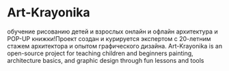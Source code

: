 # Art-Krayonika
обучение рисованию детей и взрослых онлайн и офлайн архитектура и POP-UP книжки!Проект создан и курируется экспертом с 20-летним стажем архитектора и опытом графического дизайна.
Art-Krayonika is an open-source project for teaching children and beginners painting, architecture basics, and graphic design through fun lessons and tools
